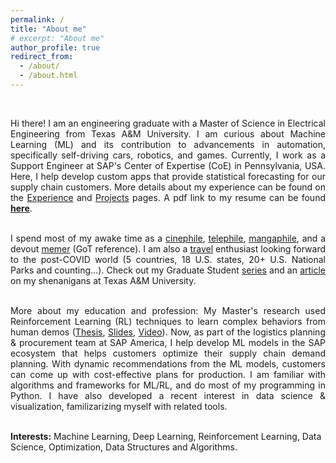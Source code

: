 ```yaml
---
permalink: /
title: "About me"
# excerpt: "About me"
author_profile: true
redirect_from: 
  - /about/
  - /about.html
---
```


<br>
<div style="text-align: justify">

<!-- For my work, I use Deep Reinforcement Learning (RL) techniques to learn profit-maximizing plans.
Prior to joining A&M, I worked on interesting research problems at the Indian Institute of Science, India.  -->

Hi there! I am an engineering graduate with a Master of Science in Electrical Engineering from Texas A&M University. I am curious about Machine Learning (ML) and its contribution to advancements in automation, specifically self-driving cars, robotics, and games. Currently, I work as a Support Engineer at SAP's Center of Expertise (CoE) in Pennsylvania, USA. Here, I help develop custom apps that provide statistical forecasting for our supply chain customers. More details about my experience can be found on the <a href="http://prabhasak.github.io/experience">Experience</a> and <a href="http://prabhasak.github.io/projects">Projects</a> pages. A pdf link to my resume can be found <a href="https://prabhasak.github.io/files/Resume_Prabhasa_Kalkur.pdf"><b>here</b></a>.  <br><br>

I spend most of my awake time as a [cinephile](https://letterboxd.com/prabhasa/), [telephile](https://www.tvtime.com/en/user/57933524/profile), [mangaphile](https://myanimelist.net/profile/prabhasa), and a devout [memer](https://www.facebook.com/Scratchpad.IGSA/photos/a.534487949954447/2212542242149001/) (GoT reference). I am also a [travel](https://goo.gl/maps/FruobYpsu3Gxoshk8) enthusiast looking forward to the post-COVID world (5 countries, 18 U.S. states, 20+ U.S. National Parks and counting...). Check out my Graduate Student [series](https://www.instagram.com/explore/tags/talesattamu/) and an [article](https://engineering.tamu.edu/news/2019/05/balancing-engineering-and-creativity.html) on my shenanigans at Texas A&M University. <br><br>

More about my education and profession: My Master's research used Reinforcement Learning (RL) techniques to learn complex behaviors from human demos (<a href="https://prabhasak.github.io/files/E3-Masters_Thesis_Prabhasa_Kalkur.pdf">Thesis</a>, <a href="https://prabhasak.github.io/files/E3-Masters_Thesis_Prabhasa_Kalkur_Slides.pdf">Slides</a>, <a href="https://vimeo.com/472405835">Video</a>). Now, as part of the logistics planning & procurement team at SAP America, I help develop ML models in the SAP ecosystem that helps customers optimize their supply chain demand planning. With dynamic recommendations from the ML models, customers can come up with cost-effective plans for production. I am familiar with algorithms and frameworks for ML/RL, and do most of my programming in Python. I have also developed a recent interest in data science & visualization, familizarizing myself with related tools. <br><br>

</div>


**Interests:** Machine Learning, Deep Learning, Reinforcement Learning, Data Science, Optimization, Data Structures and Algorithms.


